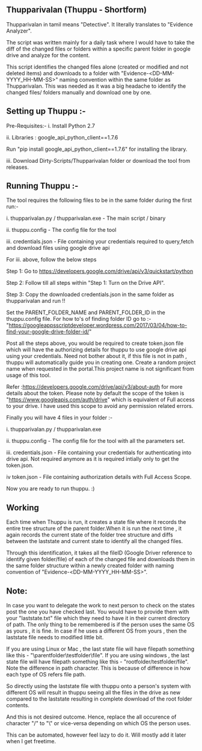 Thupparivalan (Thuppu - Shortform)
----------------------------------

Thupparivalan in tamil means "Detective". It literally translates to "Evidence Analyzer".

The script was written mainly for a daily task where I would have to take the diff of the changed files or folders within a specific parent folder in google drive and analyze for the content. 

This script identifies the changed files alone (created or modified and not deleted items) and downloads to a folder with "Evidence-<DD-MM-YYYY_HH-MM-SS>" naming convention within the same folder as Thupparivalan. This was needed as it was a big headache to identify the changed files/ folders manually and download one by one.


Setting up Thuppu :-
-----------------------------------

Pre-Requisites:-
i. Install Python 2.7

ii. Libraries :
  google_api_python_client==1.7.6
  
  Run "pip install google_api_python_client==1.7.6" for installing the library.
  
iii. Download Dirty-Scripts/Thupparivalan folder or download the tool from releases.


Running Thuppu :-
------------------

The tool requires the following files to be in the same folder during the first run:-

i. thupparivalan.py / thupparivalan.exe - The main script / binary

ii. thuppu.config - The config file for the tool

iii. credentials.json - File containing your credentials required to query,fetch and download files using google drive api 

For iii. above, follow the below steps 

Step 1: Go to https://developers.google.com/drive/api/v3/quickstart/python

Step 2: Follow till all steps within  "Step 1: Turn on the Drive API".

Step 3: Copy the downloaded credentials.json in the same folder as thupparivalan and run !!


Set the PARENT_FOLDER_NAME and PARENT_FOLDER_ID in the thuppu.config file.
For how to's of  finding folder ID  go to :-
"https://googleappsscriptdeveloper.wordpress.com/2017/03/04/how-to-find-your-google-drive-folder-id/"

Post all the steps above, you would be required to create token.json file which will have the authorizing details for thuppu to use google drive api using your credentials. Need not bother about it, if this file is not in path , thuppu will automatically guide you in creating one. Create a random project name when requested in the portal.This project name is not significant from usage of this tool.

Refer :https://developers.google.com/drive/api/v3/about-auth for more details about the token. Please note by default the scope of the token is "https://www.googleapis.com/auth/drive" which is equivalent of Full access to your drive. I have used this scope to avoid any permission related errors.


Finally you will have 4 files in your folder :-

i. thupparivalan.py / thupparivalan.exe 

ii. thuppu.config - The config file for the tool with all the parameters set.

iii. credentials.json - File containing your credentials for authenticating into drive api. Not required anymore as it is required intially only to get the token.json. 

iv token.json - File containing authorization details with Full Access Scope.

Now you are ready to run thuppu. :) 


Working 
--------

Each time when Thuppu is run, it creates a state file where it records the entire tree structure of the parent folder.When it is run the next time , it again records the current state of the folder tree structure and diffs between the laststate and current state to identify all the changed files.

Through this identification, it takes all the fileID (Google Driver reference to identify given folder/file) of each of the changed file and downloads them in the same folder structure within a newly created folder with naming convention of "Evidence-<DD-MM-YYYY_HH-MM-SS>". 

Note:
-----

In case you want to delegate the work to next person to check on the states post the one you have checked last. You would have to provide them with your "laststate.txt" file which they need to have it in their current directory of path. The only thing to be remembered is if the person uses the same OS as yours , it is fine. In case if he uses a different OS from yours , then the laststate file needs to modified little bit.

If you are using Linux or Mac , the last state file will have filepath something like this -  "\parentfolder\testfolder\file".
If you are using windows , the last state file will have filepath something like this - "rootfolder/testfolder/file". Note the difference in path character. This is because of difference in how each type of OS refers file path.

So directly using the laststate file with thuppu onto a person's system with different OS will result in thuppu seeing all the files in the drive as new compared to the laststate resulting in complete download of the root folder contents. 

And this is not desired outcome. Hence, replace the all occurence of character "/" to "\\" or vice-versa depending on which OS the person uses.

This can be automated, however feel lazy to do it. Will mostly add it later when I get freetime.

